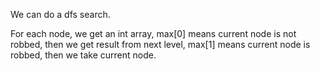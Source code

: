 
We can do a dfs search.

For each node, we get an int array, max[0] means current node is not robbed, then we get result from next level, max[1] means current node is robbed, then we take current node.